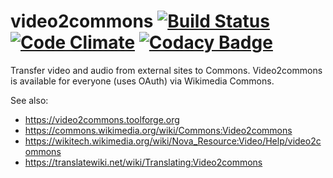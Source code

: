 # video2commons [![Build Status](https://travis-ci.org/Toollabs/video2commons.svg?branch=master)](https://travis-ci.org/Toollabs/video2commons) [![Code Climate](https://codeclimate.com/github/Toollabs/video2commons/badges/gpa.svg)](https://codeclimate.com/github/Toollabs/video2commons) [![Codacy Badge](https://api.codacy.com/project/badge/Grade/470759f4921641c09bda911bbb8569a6)](https://www.codacy.com/app/zhuyifei1999/video2commons?utm_source=github.com&amp;utm_medium=referral&amp;utm_content=Toollabs/video2commons&amp;utm_campaign=Badge_Grade)

Transfer video and audio from external sites to Commons. Video2commons is available for everyone (uses OAuth) via Wikimedia Commons.

See also:
* <https://video2commons.toolforge.org>
* <https://commons.wikimedia.org/wiki/Commons:Video2commons>
* <https://wikitech.wikimedia.org/wiki/Nova_Resource:Video/Help/video2commons>
* <https://translatewiki.net/wiki/Translating:Video2commons>

